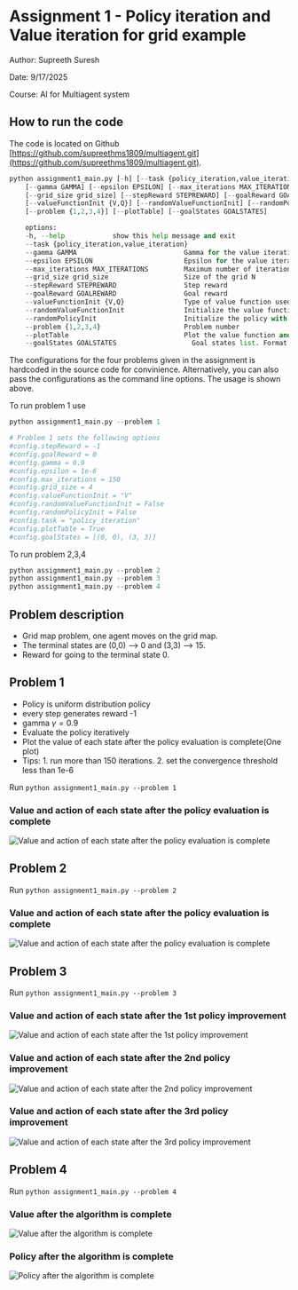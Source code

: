 # Assignment 1 - Policy iteration and Value iteration for grid example
Author: Supreeth Suresh

Date: 9/17/2025

Course: AI for Multiagent system

## How to run the code
The code is located on Github [https://github.com/supreethms1809/multiagent.git](https://github.com/supreethms1809/multiagent.git).

```Python
python assignment1_main.py [-h] [--task {policy_iteration,value_iteration}] \\
    [--gamma GAMMA] [--epsilon EPSILON] [--max_iterations MAX_ITERATIONS] \\
    [--grid_size grid_size] [--stepReward STEPREWARD] [--goalReward GOALREWARD] \\
    [--valueFunctionInit {V,Q}] [--randomValueFunctionInit] [--randomPolicyInit] \\
    [--problem {1,2,3,4}] [--plotTable] [--goalStates GOALSTATES]

    options:
    -h, --help            show this help message and exit
    --task {policy_iteration,value_iteration}
    --gamma GAMMA                           Gamma for the value iteration
    --epsilon EPSILON                       Epsilon for the value iteration
    --max_iterations MAX_ITERATIONS         Maximum number of iterations for the value iteration and policy iteration
    --grid_size grid_size                   Size of the grid N
    --stepReward STEPREWARD                 Step reward
    --goalReward GOALREWARD                 Goal reward
    --valueFunctionInit {V,Q}               Type of value function used V or Q
    --randomValueFunctionInit               Initialize the value function with random values
    --randomPolicyInit                      Initialize the policy with random values
    --problem {1,2,3,4}                     Problem number
    --plotTable                             Plot the value function and policy
    --goalStates GOALSTATES                   Goal states list. Format list of tuples [(x, y), (x, y), ...]
```
The configurations for the four problems given in the assignment is hardcoded in the source code for convinience.
Alternatively, you can also pass the configurations as the command line options. The usage is shown above.

To run problem 1 use
```Python
python assignment1_main.py --problem 1

# Problem 1 sets the following options
#config.stepReward = -1
#config.goalReward = 0
#config.gamma = 0.9
#config.epsilon = 1e-6
#config.max_iterations = 150
#config.grid_size = 4
#config.valueFunctionInit = "V"
#config.randomValueFunctionInit = False
#config.randomPolicyInit = False
#config.task = "policy_iteration"
#config.plotTable = True
#config.goalStates = [(0, 0), (3, 3)]
```

To run problem 2,3,4
```Python
python assignment1_main.py --problem 2
python assignment1_main.py --problem 3
python assignment1_main.py --problem 4
```

## Problem description
- Grid map problem, one agent moves on the grid map. 
- The terminal states are (0,0) --> 0 and (3,3) --> 15.
- Reward for going to the terminal state 0.

## Problem 1
- Policy is uniform distribution policy
- every step generates reward -1
- gamma $\gamma=0.9$
- Evaluate the policy iteratively
- Plot the value of each state after the policy evaluation is complete(One plot)
- Tips: 1. run more than 150 iterations. 2. set the convergence threshold less than 1e-6

Run `python assignment1_main.py --problem 1`
### Value and action of each state after the policy evaluation is complete 
![Value and action of each state after the policy evaluation is complete](./images/prob1.png)


## Problem 2
Run `python assignment1_main.py --problem 2`

### Value and action of each state after the policy evaluation is complete
![Value and action of each state after the policy evaluation is complete](./images/prob2.png)


## Problem 3
Run `python assignment1_main.py --problem 3`
### Value and action of each state after the 1st policy improvement
![Value and action of each state after the 1st policy improvement](./images/prob3a.png)


### Value and action of each state after the 2nd policy improvement
![Value and action of each state after the 2nd policy improvement](./images/prob3b.png)


### Value and action of each state after the 3rd policy improvement
![Value and action of each state after the 3rd policy improvement](./images/prob3c.png)

## Problem 4
Run `python assignment1_main.py --problem 4`
### Value after the algorithm is complete
![Value after the algorithm is complete](./images/prob4a.png)


### Policy after the algorithm is complete 
![Policy after the algorithm is complete](./images/prob4b.png)


